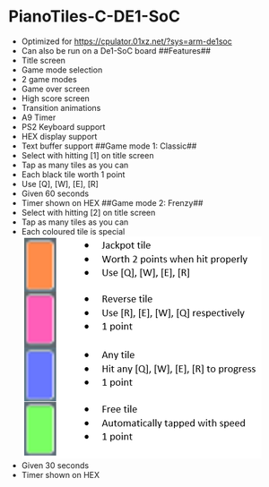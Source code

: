 # PianoTiles-C-DE1-SoC
- Optimized for https://cpulator.01xz.net/?sys=arm-de1soc
- Can also be run on a De1-SoC board
##Features##
- Title screen
- Game mode selection
- 2 game modes
- Game over screen
- High score screen
- Transition animations
- A9 Timer
- PS2 Keyboard support
- HEX display support
- Text buffer support
##Game mode 1: Classic##
- Select with hitting [1] on title screen
- Tap as many tiles as you can
- Each black tile worth 1 point
- Use [Q], [W], [E], [R]
- Given 60 seconds
- Timer shown on HEX
##Game mode 2: Frenzy##
- Select with hitting [2] on title screen
- Tap as many tiles as you can
- Each coloured tile is special
![Legend](/assets/legend.png)
- Given 30 seconds
- Timer shown on HEX
